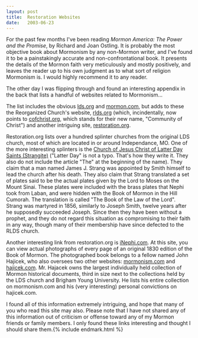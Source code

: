 ```yaml
---
layout:	post
title:	Restoration Websites
date:	2003-06-23
---
```


For the past few months I've been reading _Mormon America: The Power and the Promise_, by Richard and Joan Ostling. It is probably the most objective book about Mormonism by any non-Mormon writer, and I've found it to be a painstakingly accurate and non-confrontational book. It presents the details of the Mormon faith very meticulously and mostly positively, and leaves the reader up to his own judgment as to what sort of religion Mormonism is. I would highly recommend it to any reader.

The other day I was flipping through and found an interesting appendix in the back that lists a handful of websites related to Mormonism...

The list includes the obvious [lds.org](https://www.lds.org/) and [mormon.com](http://www.mormon.com/), but adds to these the Reorganized Church's website, [rlds.org](http://www.rlds.org/) (which, incindentally, now points to [cofchrist.org](http://www.cofchrist.org/), which stands for their new name, "Community of Christ") and another intriguing site, [restoration.org](http://www.restoration.org/).

Restoration.org lists over a hundred splinter churches from the original LDS church, most of which are located in or around Independance, MO. One of the more interesting splinters is the [Church of Jesus Christ of Latter Day Saints (Strangite)](http://www.strangite.org/) ("Latter Day" is not a typo. That's how they write it. They also do not include the article "The" at the beginning of the name). They claim that a man named James J. Strang was appointed by Smith himself to lead the church after his death. They also claim that Strang translated a set of plates said to be the actual plates given by the Lord to Moses on the Mount Sinai. These plates were included with the brass plates that Nephi took from Laban, and were hidden with the Book of Mormon in the Hill Cumorah. The translation is called "The Book of the Law of the Lord". Strang was martyred in 1856, similarly to Joseph Smith, twelve years after he supposedly succeeded Joseph. Since then they have been without a prophet, and they do not regard this situation as compromising to their faith in any way, though many of their membership have since defected to the RLDS church.

Another interesting link from restoration.org is [iNephi.com](http://www.inephi.com/). At this site, you can view actual photographs of every page of an original 1830 edition of the Book of Mormon. The photographed book belongs to a fellow named John Hajicek, who also oversees two other websites: [mormonism.com](http://www.mormonism.com/) and [hajicek.com](http://www.hajicek.com/). Mr. Hajacek owns the largest individually held collection of Mormon historical documents, third in size next to the collections held by the LDS church and Brigham Young University. He lists his entire collection on mormonism.com and his (very interesting) personal convictions on hajicek.com.

I found all of this information extremely intriguing, and hope that many of you who read this site may also. Please note that I have not shared any of this information out of criticism or offense toward any of my Mormon friends or family members. I only found these links interesting and thought I should share them.{% include endmark.html %}